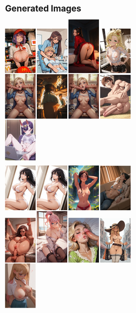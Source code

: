 # Generated Images



<img src="2025_09_23_01_thumb.webp" width="100"/> <img src="2025_09_23_02_thumb.webp" width="100"/> <img src="2025_09_23_03_thumb.webp" width="100"/> <img src="2025_09_23_04_thumb.webp" width="100"/> <img src="2025_09_23_05_thumb.webp" width="100"/> <img src="2025_09_23_06_thumb.webp" width="100"/> <img src="2025_09_23_07_thumb.webp" width="100"/> <img src="2025_09_23_08_thumb.webp" width="100"/> <img src="2025_09_23_09_thumb.webp" width="100"/>

<img src="2025_09_23_10_thumb.webp" width="100"/> <img src="2025_09_23_11_thumb.webp" width="100"/> <img src="2025_09_23_12_thumb.webp" width="100"/> <img src="2025_09_23_13_thumb.webp" width="100"/> <img src="2025_09_23_14_thumb.webp" width="100"/> <img src="2025_09_23_15_thumb.webp" width="100"/> <img src="2025_09_23_16_thumb.webp" width="100"/> <img src="2025_09_23_17_thumb.webp" width="100"/> <img src="2025_09_23_18_thumb.webp" width="100"/>